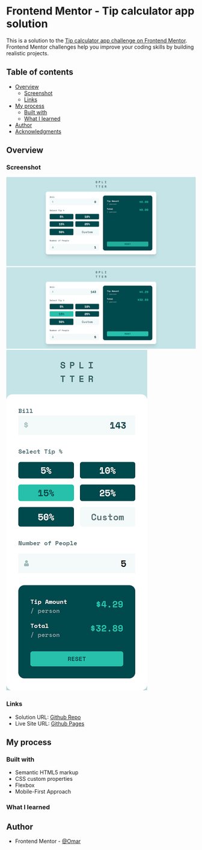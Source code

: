 # Frontend Mentor - Tip calculator app solution

This is a solution to the [Tip calculator app challenge on Frontend Mentor](https://www.frontendmentor.io/challenges/tip-calculator-app-ugJNGbJUX). Frontend Mentor challenges help you improve your coding skills by building realistic projects.

## Table of contents

- [Overview](#overview)
  - [Screenshot](#screenshot)
  - [Links](#links)
- [My process](#my-process)
  - [Built with](#built-with)
  - [What I learned](#what-i-learned)
- [Author](#author)
- [Acknowledgments](#acknowledgments)

## Overview

### Screenshot

![Desktop View](./screenshot/screenshot_1.png)
![Mobile View](./screenshot/screenshot_2.png)
![Mobile View with menu](./screenshot/screenshot_3.png)

### Links

- Solution URL: [Github Repo](https://github.com/to-my-learning-path/tip-calculator-app)
- Live Site URL: [Github Pages](https://to-my-learning-path.github.io/tip-calculator-app)

## My process

### Built with

- Semantic HTML5 markup
- CSS custom properties
- Flexbox
- Mobile-First Approach

### What I learned


## Author

- Frontend Mentor - [@Omar](https://www.frontendmentor.io/profile/to-my-learning-path)
